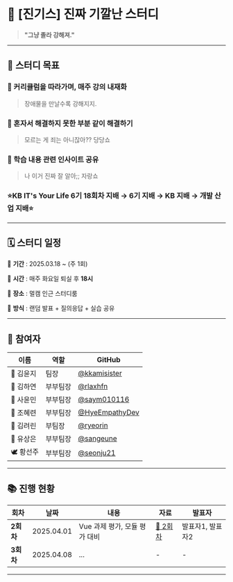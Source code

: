 # 📝 [진기스] 진짜 기깔난 스터디

> **"그냥 졸라 강해져."**

---

## 🎯 스터디 목표

### 👊 커리큘럼을 따라가며, **매주 강의 내재화**

> 장애물을 만날수록 강해지지.

### 👯 혼자서 해결하지 못한 부분 **같이 해결하기**

> 모르는 게 죄는 아니잖아?? 당당쇼

### 💪 학습 내용 관련 **인사이트 공유**

> 나 이거 진짜 잘 알아;; 자랑쇼

### ⭐KB IT's Your Life 6기 18회차 지배 → 6기 지배 → KB 지배 → 개발 산업 지배⭐

---

## 🗓️ 스터디 일정

📌 **기간** : 2025.03.18 ~ (주 1회)

📌 **시간** : 매주 화요일 퇴실 후 **18시**

📌 **장소** : 멀캠 인근 스터디룸

📌 **방식** : 랜덤 발표 + 질의응답 + 실습 공유

---

## 👥 참여자

| 이름      | 역할     | GitHub                                             |
| --------- | -------- | -------------------------------------------------- |
| 🥊 김윤지 | 팀장     | [@kkamisister](https://github.com/kkamisister)     |
| 🔧 김하연 | 부부팀장 | [@rlaxhfn](https://github.com/rlaxhfn)             |
| 🥕 사윤민 | 부부팀장 | [@saym010116](https://github.com/saym010116)       |
| 🦕 조혜련 | 부부팀장 | [@HyeEmpathyDev](https://github.com/HyeEmpathyDev) |
| 🐰 김려린 | 부팀장   | [@ryeorin](https://github.com/ryeorin)             |
| 🐶 유상은 | 부부팀장 | [@sangeune](https://github.com/sangeune)           |
| 🕊️ 황선주 | 부부팀장 | [@seonju21](https://github.com/seonju21)           |

---

## 📚 진행 현황

| 회차      | 날짜       | 내용                          | 자료                        | 발표자           |
| --------- | ---------- | ----------------------------- | --------------------------- | ---------------- |
| **2회차** | 2025.04.01 | Vue 과제 평가, 모듈 평가 대비 | [📄 2회차](./2회차) | 발표자1, 발표자2 |
| **3회차** | 2025.04.08 | ...                           | -                           | -                |

---
